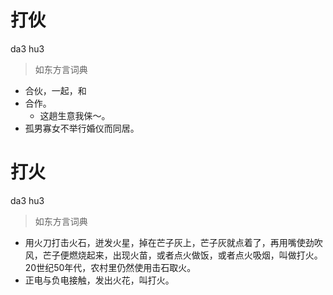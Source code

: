 # 打伙
da3 hu3
> 如东方言词典
- 合伙，一起，和
- 合作。
  - 这趟生意我俫～。
- 孤男寡女不举行婚仪而同居。

# 打火
da3 hu3
> 如东方言词典
- 用火刀打击火石，迸发火星，掉在芒子灰上，芒子灰就点着了，再用嘴使劲吹风，芒子便燃烧起来，出现火苗，或者点火做饭，或者点火吸烟，叫做打火。20世纪50年代，农村里仍然使用击石取火。
- 正电与负电接触，发出火花，叫打火。

